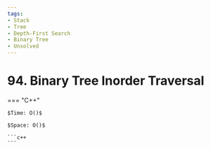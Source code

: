 ```yaml
---
tags:
- Stack
- Tree
- Depth-First Search
- Binary Tree
- Unsolved
---
```



# 94. Binary Tree Inorder Traversal

=== "C++"

    $Time: O()$

    $Space: O()$

    ```c++
    ```